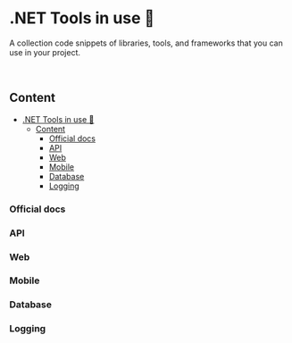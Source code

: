 # .NET Tools in use 👾

A collection code snippets of libraries, tools, and frameworks that you can use in your project.

<br />

## Content
- [.NET Tools in use 👾](#net-tools-in-use-)
  - [Content](#content)
    - [Official docs](#official-docs)
    - [API](#api)
    - [Web](#web)
    - [Mobile](#mobile)
    - [Database](#database)
    - [Logging](#logging)

### Official docs

### API

### Web

### Mobile

### Database

### Logging